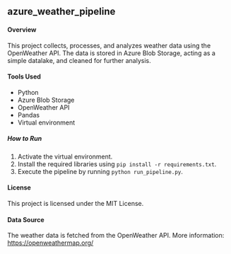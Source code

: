 ## azure_weather_pipeline

#### **Overview**
This project collects, processes, and analyzes weather data using the OpenWeather API. The data is stored in Azure Blob Storage, acting as a simple datalake, and cleaned for further analysis.

#### **Tools Used**
- Python
- Azure Blob Storage
- OpenWeather API
- Pandas
- Virtual environment

##### **How to Run**
1. Activate the virtual environment.
2. Install the required libraries using `pip install -r requirements.txt`.
3. Execute the pipeline by running `python run_pipeline.py`.

#### **License**
This project is licensed under the MIT License.

#### **Data Source**
The weather data is fetched from the OpenWeather API. More information: https://openweathermap.org/
